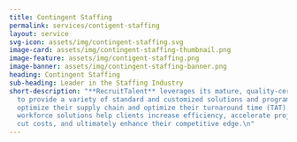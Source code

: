 ```yaml
---
title: Contingent Staffing
permalink: services/contigent-staffing
layout: service
svg-icon: assets/img/contingent-staffing.svg
image-card: assets/img/contingent-staffing-thumbnail.png
image-feature: assets/img/contigent-staffing.png
image-banner: assets/img/contingent-staffing-banner.png
heading: Contingent Staffing
sub-heading: Leader in the Staffing Industry
short-description: "**RecruitTalent** leverages its mature, quality-certified processes
  to provide a variety of standard and customized solutions and programs to help clients
  optimize their supply chain and optimize their turnaround time (TAT). RecruitTalent’s
  workforce solutions help clients increase efficiency, accelerate project progress,
  cut costs, and ultimately enhance their competitive edge.\n"
---
```



